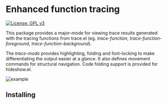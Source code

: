 # Enhanced function tracing

[![License: GPL v3](https://img.shields.io/badge/License-GPLv3-blue.svg)](https://www.gnu.org/licenses/gpl-3.0)

This package provides a major-mode for viewing trace results generated with the
tracing functions from trace.el (eg. *trace-function*,
*trace-function-foreground*, *trace-function-background*).

The *trace-mode* provides highlighting, folding and font-locking to make
differentiating the output easier at a glance. It also defines movement commands
for structural navigation. Code folding support is provided for hideshow.el.


![example](doc/example-trace.png)

## Installing
